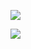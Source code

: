 [![](https://github-readme-stats.vercel.app/api?username=HenryWJL&show_icons=true&theme=tokyonight)](https://github.com/HenryWJL/github-readme-stats)

[![](https://github-readme-stats.vercel.app/api/top-langs/?username=HenryWJL&layout=compact&theme=tokyonight)](https://github.com/HenryWJL/github-readme-stats)

